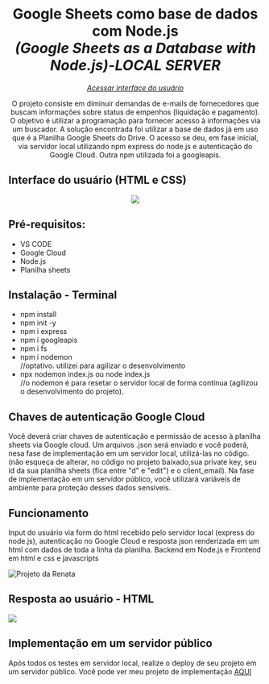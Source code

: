 <h1 align="center">Google Sheets como base de dados com Node.js <br><i>(Google Sheets as a Database with Node.js)-LOCAL SERVER</i></h1>
 <p align="center"><a href="https://renataverasventurim.github.io/Interface_usuario/"><i>Acessar interface do usuário</i></a></p>
 
<p align="center">O projeto consiste em diminuir demandas de e-mails de fornecedores que buscam informações sobre status de empenhos (liquidação e pagamento). O objetivo é utilizar a programação para fornecer acesso à informações via um buscador. A solução encontrada foi utilizar a base de dados já em uso que é a Planilha Google Sheets do Drive. O acesso se deu, em fase inicial, via servidor local utilizando npm express do node.js e autenticação do Google Cloud. Outra npm utilizada foi a googleapis.</p>

<h2>Interface do usuário (HTML e CSS)</h2>
<p align="center"><img src="https://github.com/RenataVerasVenturim/Google_Sheets_as_Database/assets/129551549/bb5afb31-83ba-4f5f-ad16-e93f1196db17">
</p>

<h2>Pré-requisitos:</h2>
<ul>
<li>VS CODE
<li>Google Cloud
<li>Node.js
<li>Planilha sheets
</ul>

<h2>Instalação - Terminal</h2>
<ul>
  <li>npm install</li>
  <li>npm init -y</li>
  <li> npm i express</li>
  <li>npm i googleapis</li>
  <li> npm i fs
  <li>npm i nodemon</li> //optativo. utilizei para agilizar o desenvolvimento
  <li>npx nodemon index.js ou node index.js</li> //o nodemon é para resetar o servidor local de forma contínua (agilizou o desenvolvimento do projeto).
</ul>

<h2>Chaves de autenticação Google Cloud</h2>
<p>Você deverá criar chaves de autenticação e permissão de acesso à planilha sheets via Google cloud. Um arquivos .json será enviado e você poderá, nesa fase de implementação em um servidor local, utilizá-las no código. (não esqueça de alterar, no código no projeto baixado,sua private key, seu id da sua planilha  sheets (fica entre "d" e "edit") e o client_email). Na fase de implementação em um servidor público, você utilizará variáveis de ambiente para proteção desses dados sensíveis.</p>

<h2>Funcionamento</h2>
<p>Input do usuário via form do html recebido pelo servidor local (express do node.js), autenticação no Google Cloud e resposta json renderizada em um html com dados de toda a linha da planilha. Backend em Node.js e Frontend em html e css e javascripts</p>
<p><img src="https://media2.giphy.com/media/pyHhg54LZ0WC9JQLoo/giphy.gif" alt="Projeto da Renata"></p>

<h2>Resposta ao usuário - HTML</h2>
<img src="https://github.com/RenataVerasVenturim/Google_Sheets_as_Database/assets/129551549/75b8e02b-845f-4b85-9889-4e2f1b32dbee">

<h2>Implementação em um servidor público</h2>
<p>Após todos os testes em servidor local, realize o deploy de seu projeto em um servidor público. Você pode ver meu projeto de implementação <a href="https://github.com/RenataVerasVenturim/Data_base_server">AQUI</a></p>

